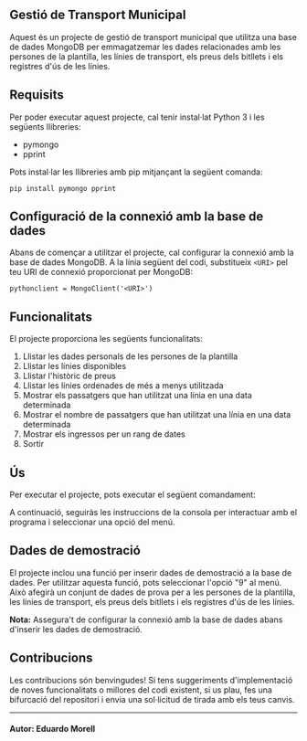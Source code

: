 ## Gestió de Transport Municipal

Aquest és un projecte de gestió de transport municipal que utilitza una base de dades MongoDB per emmagatzemar les dades relacionades amb les persones de la plantilla, les línies de transport, els preus dels bitllets i els registres d'ús de les línies.

## Requisits

Per poder executar aquest projecte, cal tenir instal·lat Python 3 i les següents llibreries:

-   pymongo
-   pprint

Pots instal·lar les llibreries amb pip mitjançant la següent comanda:

```
pip install pymongo pprint

```

## Configuració de la connexió amb la base de dades

Abans de començar a utilitzar el projecte, cal configurar la connexió amb la base de dades MongoDB. A la línia següent del codi, substitueix `<URI>` pel teu URI de connexió proporcionat per MongoDB:

```
pythonclient = MongoClient('<URI>')

```

## Funcionalitats

El projecte proporciona les següents funcionalitats:

1.  Llistar les dades personals de les persones de la plantilla
2.  Llistar les línies disponibles
3.  Llistar l'històric de preus
4.  Llistar les línies ordenades de més a menys utilitzada
5.  Mostrar els passatgers que han utilitzat una línia en una data determinada
6.  Mostrar el nombre de passatgers que han utilitzat una línia en una data determinada
7.  Mostrar els ingressos per un rang de dates
8.  Sortir


## Ús

Per executar el projecte, pots executar el següent comandament:

A continuació, seguiràs les instruccions de la consola per interactuar amb el programa i seleccionar una opció del menú.

## Dades de demostració

El projecte inclou una funció per inserir dades de demostració a la base de dades. Per utilitzar aquesta funció, pots seleccionar l'opció "9" al menú. Això afegirà un conjunt de dades de prova per a les persones de la plantilla, les línies de transport, els preus dels bitllets i els registres d'ús de les línies.

**Nota:** Assegura't de configurar la connexió amb la base de dades abans d'inserir les dades de demostració.

## Contribucions

Les contribucions són benvingudes! Si tens suggeriments d'implementació de noves funcionalitats o millores del codi existent, si us plau, fes una bifurcació del repositori i envia una sol·licitud de tirada amb els teus canvis.


---

#### Autor: Eduardo Morell